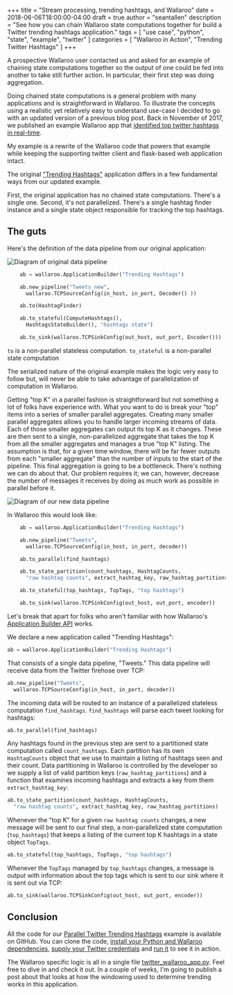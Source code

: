 +++
title = "Stream processing, trending hashtags, and Wallaroo"
date = 2018-06-06T18:00:00-04:00
draft = true
author = "seantallen"
description = "See how you can chain Wallaroo state computations together for build a Twitter trending hashtags application."
tags = [
    "use case",
    "python",
    "state",
    "example",
    "twitter"
]
categories = [
    "Wallaroo in Action",
    "Trending Twitter Hashtags"
]
+++


A prospective Wallaroo user contacted us and asked for an example of chaining state computations together so the output of one could be fed into another to take still further action. In particular, their first step was doing aggregation.

Doing chained state computations is a general problem with many applications and is straightforward in Wallaroo. To illustrate the concepts using a realistic yet relatively easy to understand use-case I decided to go with an updated version of a previous blog post. Back in November of 2017, we published an example Wallaroo app that [identified top twitter hashtags in real-time](https://blog.wallaroolabs.com/2017/11/identifying-trending-twitter-hashtags-in-real-time-with-wallaroo/).

My example is a rewrite of the Wallaroo code that powers that example while keeping the supporting twitter client and flask-based web application intact.

The original ["Trending Hashtags"](https://github.com/WallarooLabs/wallaroo_blog_examples/tree/master/twitter-trending-hashtags) application differs in a few fundamental ways from our updated example.

First, the original application has no chained state computations. There's a single one. Second, it's not parallelized. There's a single hashtag finder instance and a single state object responsible for tracking the top hashtags.

## The guts

Here's the definition of the data pipeline from our original application:

![Diagram of original data pipeline](/images/post/twitter-trending-hashtags-pt1/old-pipeline.png)

```python
    ab = wallaroo.ApplicationBuilder("Trending Hashtags")

    ab.new_pipeline("Tweets_new",
      wallaroo.TCPSourceConfig(in_host, in_port, Decoder() ))

    ab.to(HashtagFinder)

    ab.to_stateful(ComputeHashtags(),
      HashtagsStateBuilder(), "hashtags state")

    ab.to_sink(wallaroo.TCPSinkConfig(out_host, out_port, Encoder()))
```

`to` is a non-parallel stateless computation.
`to_stateful` is a non-parallel state computation

The serialized nature of the original example makes the logic very easy to follow but, will never be able to take advantage of parallelization of computation in Wallaroo.

Getting "top K" in a parallel fashion is straightforward but not something a lot of folks have experience with. What you want to do is break your "top" items into a series of smaller parallel aggregates. Creating many smaller parallel aggregates allows you to handle larger incoming streams of data. Each of those smaller aggregates can output its top K as it changes. These are then sent to a single, non-parallelized aggregate that takes the top K from all the smaller aggregates and manages a true "top K" listing. The assumption is that, for a given time window, there will be far fewer outputs from each "smaller aggregate" than the number of inputs to the start of the pipeline. This final aggregation is going to be a bottleneck. There's nothing we can do about that. Our problem requires it; we can, however, decrease the number of messages it receives by doing as much work as possible in parallel before it.

![Diagram of our new data pipeline](/images/post/twitter-trending-hashtags-pt1/new-pipeline.png)

In Wallaroo this would look like:

```python
    ab = wallaroo.ApplicationBuilder("Trending Hashtags")

    ab.new_pipeline("Tweets",
      wallaroo.TCPSourceConfig(in_host, in_port, decoder))

    ab.to_parallel(find_hashtags)

    ab.to_state_partition(count_hashtags, HashtagCounts,
      "raw hashtag counts", extract_hashtag_key, raw_hashtag_partitions)

    ab.to_stateful(top_hashtags, TopTags, "top hashtags")

    ab.to_sink(wallaroo.TCPSinkConfig(out_host, out_port, encoder))
 ```

 Let's break that apart for folks who aren't familiar with how Wallaroo's [Application Builder API](https://docs.wallaroolabs.com/book/python/api.html#applicationbuilder) works.

We declare a new application called "Trending Hashtags":

```python
ab = wallaroo.ApplicationBuilder("Trending Hashtags")
```

That consists of a single data pipeline, "Tweets." This data pipeline will receive data from the Twitter firehose over TCP:

```python
ab.new_pipeline("Tweets",
  wallaroo.TCPSourceConfig(in_host, in_port, decoder))
```

The incoming data will be routed to an instance of a parallelized stateless computation `find_hashtags`. `find_hashtags` will parse each tweet looking for hashtags:

```python
ab.to_parallel(find_hashtags)
```

Any hashtags found in the previous step are sent to a partitioned state computation called `count_hashtags`. Each partition has its own `HashtagCounts` object that we use to maintain a listing of hashtags seen and their count. Data partitioning in Wallaroo is controlled by the developer so we supply a list of valid partition keys (`raw_hashtag_partitions`) and a function that examines incoming hashtags and extracts a key from them `extract_hashtag_key`:

```python
ab.to_state_partition(count_hashtags, HashtagCounts,
  "raw hashtag counts", extract_hashtag_key, raw_hashtag_partitions)
```

Whenever the "top K" for a given `raw hashtag counts` changes, a new message will be sent to our final step, a non-parallelized state computation (`top_hashtags`) that keeps a listing of the current top K hashtags in a state object `TopTags`.

```python
ab.to_stateful(top_hashtags, TopTags, "top hashtags")
```

Whenever the `TopTags` managed by `top_hashtags` changes, a message is output with information about the top tags which is sent to our sink where it is sent out via TCP:

```python
ab.to_sink(wallaroo.TCPSinkConfig(out_host, out_port, encoder))
```

## Conclusion

All the code for our [Parallel Twitter Trending Hashtags](https://github.com/WallarooLabs/wallaroo_blog_examples/tree/master/parallel-twitter-trending-hashtags) example is available on GitHub. You can clone the code, [install your Python and Wallaroo dependencies](https://github.com/WallarooLabs/wallaroo_blog_examples/tree/master/parallel-twitter-trending-hashtags#installation), [supply your Twitter credentials](https://github.com/WallarooLabs/wallaroo_blog_examples/tree/master/parallel-twitter-trending-hashtags#configuration) and [run it](https://github.com/WallarooLabs/wallaroo_blog_examples/tree/master/parallel-twitter-trending-hashtags#running-instructions) to see it in action.

The Wallaroo specific logic is all in a single file [twitter_wallaroo_app.py](https://github.com/WallarooLabs/wallaroo_blog_examples/blob/master/parallel-twitter-trending-hashtags/twitter_wallaroo_app.py). Feel free to dive in and check it out. In a couple of weeks, I'm going to publish a post about that looks at how the windowing used to determine trending works in this application.

